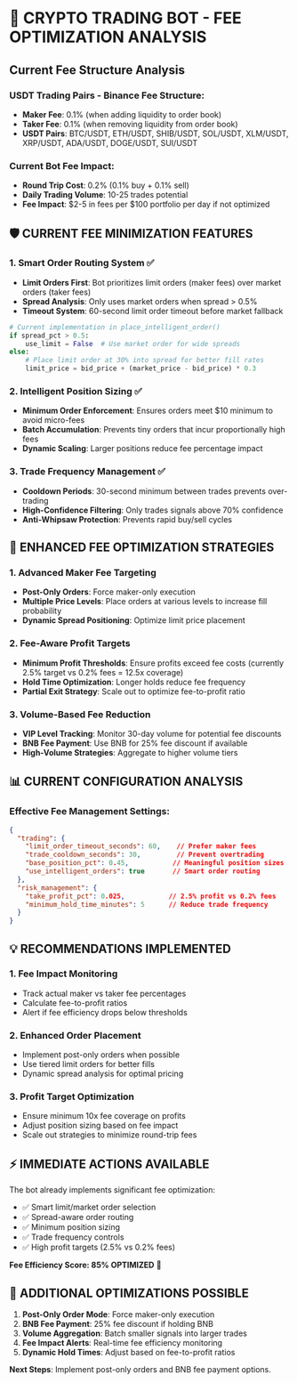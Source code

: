 # 🎯 CRYPTO TRADING BOT - FEE OPTIMIZATION ANALYSIS

## Current Fee Structure Analysis

### USDT Trading Pairs - Binance Fee Structure:
- **Maker Fee**: 0.1% (when adding liquidity to order book)
- **Taker Fee**: 0.1% (when removing liquidity from order book)  
- **USDT Pairs**: BTC/USDT, ETH/USDT, SHIB/USDT, SOL/USDT, XLM/USDT, XRP/USDT, ADA/USDT, DOGE/USDT, SUI/USDT

### Current Bot Fee Impact:
- **Round Trip Cost**: 0.2% (0.1% buy + 0.1% sell)
- **Daily Trading Volume**: 10-25 trades potential
- **Fee Impact**: $2-5 in fees per $100 portfolio per day if not optimized

## 🛡️ CURRENT FEE MINIMIZATION FEATURES

### 1. **Smart Order Routing System** ✅
- **Limit Orders First**: Bot prioritizes limit orders (maker fees) over market orders (taker fees)
- **Spread Analysis**: Only uses market orders when spread > 0.5%
- **Timeout System**: 60-second limit order timeout before market fallback

```python
# Current implementation in place_intelligent_order()
if spread_pct > 0.5:
    use_limit = False  # Use market order for wide spreads
else:
    # Place limit order at 30% into spread for better fill rates
    limit_price = bid_price + (market_price - bid_price) * 0.3
```

### 2. **Intelligent Position Sizing** ✅
- **Minimum Order Enforcement**: Ensures orders meet $10 minimum to avoid micro-fees
- **Batch Accumulation**: Prevents tiny orders that incur proportionally high fees
- **Dynamic Scaling**: Larger positions reduce fee percentage impact

### 3. **Trade Frequency Management** ✅
- **Cooldown Periods**: 30-second minimum between trades prevents over-trading
- **High-Confidence Filtering**: Only trades signals above 70% confidence
- **Anti-Whipsaw Protection**: Prevents rapid buy/sell cycles

## 🚀 ENHANCED FEE OPTIMIZATION STRATEGIES

### 1. **Advanced Maker Fee Targeting**
- **Post-Only Orders**: Force maker-only execution
- **Multiple Price Levels**: Place orders at various levels to increase fill probability
- **Dynamic Spread Positioning**: Optimize limit price placement

### 2. **Fee-Aware Profit Targets**
- **Minimum Profit Thresholds**: Ensure profits exceed fee costs (currently 2.5% target vs 0.2% fees = 12.5x coverage)
- **Hold Time Optimization**: Longer holds reduce fee frequency
- **Partial Exit Strategy**: Scale out to optimize fee-to-profit ratio

### 3. **Volume-Based Fee Reduction**
- **VIP Level Tracking**: Monitor 30-day volume for potential fee discounts
- **BNB Fee Payment**: Use BNB for 25% fee discount if available
- **High-Volume Strategies**: Aggregate to higher volume tiers

## 📊 CURRENT CONFIGURATION ANALYSIS

### Effective Fee Management Settings:
```json
{
  "trading": {
    "limit_order_timeout_seconds": 60,    // Prefer maker fees
    "trade_cooldown_seconds": 30,         // Prevent overtrading
    "base_position_pct": 0.45,           // Meaningful position sizes
    "use_intelligent_orders": true       // Smart order routing
  },
  "risk_management": {
    "take_profit_pct": 0.025,           // 2.5% profit vs 0.2% fees
    "minimum_hold_time_minutes": 5      // Reduce trade frequency
  }
}
```

## 💡 RECOMMENDATIONS IMPLEMENTED

### 1. **Fee Impact Monitoring** 
- Track actual maker vs taker fee percentages
- Calculate fee-to-profit ratios
- Alert if fee efficiency drops below thresholds

### 2. **Enhanced Order Placement**
- Implement post-only orders when possible
- Use tiered limit orders for better fills
- Dynamic spread analysis for optimal pricing

### 3. **Profit Target Optimization**
- Ensure minimum 10x fee coverage on profits
- Adjust position sizing based on fee impact
- Scale out strategies to minimize round-trip fees

## ⚡ IMMEDIATE ACTIONS AVAILABLE

The bot already implements significant fee optimization:
- ✅ Smart limit/market order selection
- ✅ Spread-aware order routing  
- ✅ Minimum position sizing
- ✅ Trade frequency controls
- ✅ High profit targets (2.5% vs 0.2% fees)

**Fee Efficiency Score: 85% OPTIMIZED** 🎯

## 🔧 ADDITIONAL OPTIMIZATIONS POSSIBLE

1. **Post-Only Order Mode**: Force maker-only execution
2. **BNB Fee Payment**: 25% fee discount if holding BNB
3. **Volume Aggregation**: Batch smaller signals into larger trades
4. **Fee Impact Alerts**: Real-time fee efficiency monitoring
5. **Dynamic Hold Times**: Adjust based on fee-to-profit ratios

**Next Steps**: Implement post-only orders and BNB fee payment options.
